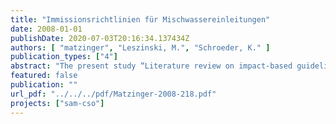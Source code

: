 ```yaml
---
title: "Immissionsrichtlinien für Mischwassereinleitungen"
date: 2008-01-01
publishDate: 2020-07-03T20:16:34.137434Z
authors: [ "matzinger", "Leszinski, M.", "Schroeder, K." ]
publication_types: ["4"]
abstract: "The present study “Literature review on impact-based guidelines for stormwater treatment” provides an overview of international guidelines, which evaluate acute impacts of combined sewer overflows (CSO) on receiving surface water bodies. The overview should serve as a basis for the assessment of measured and simulated CSO impacts on Berlin surface waters within the projects “Monitor-1” and “SAM-CSO”, which are currently carried out at the Berlin Centre of Competence for Water. In contrast to the classical approach of sewer emission thresholds, impact-based guidelines focus on possible effects of CSO in the receiving surface water. Impact-based guidelines aim at deriving locally adapted measures to minimize CSO impacts to surface waters. Thanks to this local approach, potential protection measures can be planned dependent on the state of a specific river, reservoir or lake. The following study focuses on acute CSOimpacts, which were identified as relevant for the biocenosis of the River Spree in Berlin within the KWB project ISM: (i) Increased levels of unionised ammonium (NH3) through ammonium input. (ii) Low levels of dissolved oxygen (DO) through the input of degradable organic components, which lead to DO consumption. Guidelines from Germany, Austria, Switzerland, United Kingdom, France and USA are considered along with the approach by Lammersen, which assembles a number of scientific publications. The Austrian guideline (ÖWAV-RB 19) stops at distinguishing whether further investigations are necessary. In the US “CSO control policy” further analysis is delegated mostly to local institutions. The French “Arrêté du 22 juin 2007” also asks to take into consideration the local situation of the receiving water but does not give any limit values. The remaining four approaches provide a detailed evaluation scheme for critical NH3 and DO conditions, using duration-frequency-relationships. These relationships assume that pollution events of a specific duration may only occur in defined recurrence intervals (e.g. Figure 4.1). The Swiss guideline (STORM) is not suitable for dammed lowland river systems such as the Berlin River Spree, since it focuses on fast flowing rivers with salmonid fish populations. As a result there remain three approaches, which are interesting for the Berlin situation: the UPM guideline from the UK, the BWK-M7 guideline from Germany and the Lammersen-approach, which summarizes various scientific results. Apart from the dependency of critical concentrations on event duration and recurrence frequency, influence of temperature, pH and concurrent NH3-concentrations or DO-minima are considered by UPM and the Lammersen-approach. The relationships used by the three approaches for NH3 and DO are similar (see Figures 4.1, 4.3 and 4.4). Nevertheless, their comparability is limited, as the approaches generalize various local situations and cannot be derived strictly scientifically. As a first step we therefore recommend applying the three approaches to existing data from the River Spree and count the respective numbers of critical events. Based on the results it is possible to assess to which extent each approach is applicable for the situation in Berlin. As a second step experts need to evaluate the resulting critical events to distinguish suboptimal from lethal situations. For instance, the Lammersen-approach judges both (i) a two-day period with DO < 5 mg L-1 and (ii) a 30-minutes event with DO < 1.5 mg L-1 as critical. However in the Berlin River Spree (i) occurs basically continuously throughout the summer season and is tolerated by local fish species, whereas (ii) would probably lead to a major fish kill. As a consequence the prevention of (ii) should be given first priority. Based on the experience gained from the assessment of river monitoring data, simulation results can be evaluated in a third step. All the considered guidelines propose numerical simulation of sewer and receiving surface water systems. However only simple model approaches are discussed in detail, while specialized literature is suggested for complex cases. If numerical simulations are used for the planning of concrete measures, model uncertainties must be indicated to avoid feigning accuracy of results that cannot be provided. The Swiss STORM guideline suggests using Monte-Carlo simulations to calculate probabilities of the recurrence of critical events for possible management measures. We suggest a similar approach for the Berlin situation. Thus, decision makers could weigh cost against probability of success for proposed measures."
featured: false
publication: ""
url_pdf: "../../../pdf/Matzinger-2008-218.pdf"
projects: ["sam-cso"]
---
```


